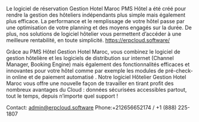 Le logiciel de réservation Gestion Hotel Maroc PMS Hôtel a été créé pour rendre la gestion des hôteliers indépendants plus simple mais également plus efficace. La performance et le remplissage de votre hôtel passe par une optimisation de votre planning et des moyens engagés sur la durée. De plus, nos solutions de logiciel hôtelier vous permettent d’accéder à une meilleure rentabilité, en toute simplicité.
https://erpcloud.software/

Grâce au PMS Hôtel Gestion Hotel Maroc, vous combinez le logiciel de gestion hôtelière et les logiciels de distribution sur internet (Channel Manager, Booking Engine) mais également des fonctionnalités efficaces et innovantes pour votre hôtel comme par exemple les modules de pré-check-in online et de paiement automatisé .
Notre logiciel Hôtelier Gestion Hotel Maroc vous offre une nouvelle façon de travailler en tirant profit des nombreux avantages du Cloud : données sécurisées accessibles partout, tout le temps, depuis n’importe quel support !

Contact: admin@erpcloud.software
Phone:+212656652174 / +1 (888) 225-1807
